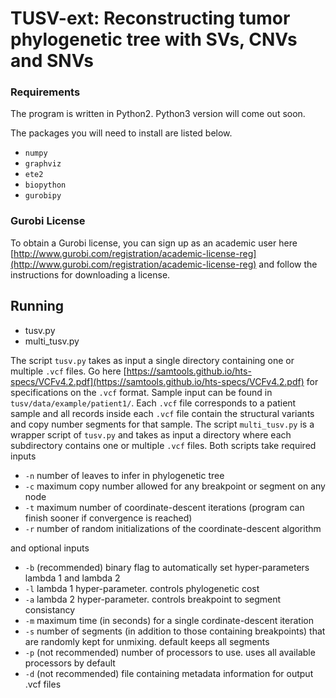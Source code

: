 # TUSV-ext: Reconstructing tumor phylogenetic tree with SVs, CNVs and SNVs

### Requirements

The program is written in Python2. Python3 version will come out soon.

The packages you will need to install are listed below.

* `numpy`
* `graphviz`
* `ete2`
* `biopython`
* `gurobipy`

### Gurobi License

To obtain a Gurobi license, you can sign up as an academic user here [http://www.gurobi.com/registration/academic-license-reg](http://www.gurobi.com/registration/academic-license-reg) and follow the instructions for downloading a license. 

## Running

* tusv.py
* multi_tusv.py

The script `tusv.py` takes as input a single directory containing one or multiple `.vcf` files. Go here [https://samtools.github.io/hts-specs/VCFv4.2.pdf](https://samtools.github.io/hts-specs/VCFv4.2.pdf) for specifications on the `.vcf` format. Sample input can be found in `tusv/data/example/patient1/`. Each `.vcf` file corresponds to a patient sample and all records inside each `.vcf` file contain the structural variants and copy number segments for that sample. The script `multi_tusv.py` is a wrapper script of `tusv.py` and takes as input a directory where each subdirectory contains one or multiple `.vcf` files. Both scripts take required inputs

* `-n` number of leaves to infer in phylogenetic tree
* `-c` maximum copy number allowed for any breakpoint or segment on any node
* `-t` maximum number of coordinate-descent iterations (program can finish sooner if convergence is reached)
* `-r` number of random initializations of the coordinate-descent algorithm

and optional inputs

* `-b` (recommended) binary flag to automatically set hyper-parameters lambda 1 and lambda 2
* `-l` lambda 1 hyper-parameter. controls phylogenetic cost
* `-a` lambda 2 hyper-parameter. controls breakpoint to segment consistancy
* `-m` maximum time (in seconds) for a single cordinate-descent iteration
* `-s` number of segments (in addition to those containing breakpoints) that are randomly kept for unmixing. default keeps all segments
* `-p` (not recommended) number of processors to use. uses all available processors by default
* `-d` (not recommended) file containing metadata information for output .vcf files

